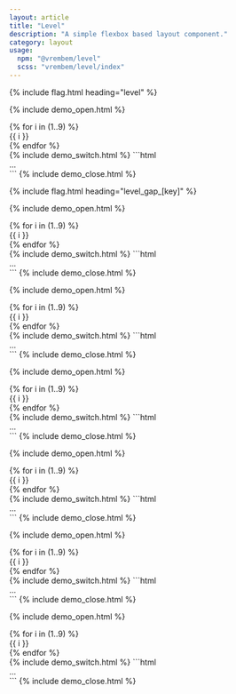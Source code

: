 ```yaml
---
layout: article
title: "Level"
description: "A simple flexbox based layout component."
category: layout
usage:
  npm: "@vrembem/level"
  scss: "vrembem/level/index"
---
```


{% include flag.html heading="level" %}

{% include demo_open.html %}
<div class="level">
  {% for i in (1..9) %}
    <div class="box">{{ i }}</div>
  {% endfor %}
</div>
{% include demo_switch.html %}
```html
<div class="level">...</div>
```
{% include demo_close.html %}

{% include flag.html heading="level_gap_[key]" %}

{% include demo_open.html %}
<div class="level level_gap_none">
  {% for i in (1..9) %}
    <div class="box">{{ i }}</div>
  {% endfor %}
</div>
{% include demo_switch.html %}
```html
<div class="level level_gap_none">...</div>
```
{% include demo_close.html %}

{% include demo_open.html %}
<div class="level level_gap_xs">
  {% for i in (1..9) %}
    <div class="box">{{ i }}</div>
  {% endfor %}
</div>
{% include demo_switch.html %}
```html
<div class="level level_gap_xs">...</div>
```
{% include demo_close.html %}

{% include demo_open.html %}
<div class="level level_gap_sm">
  {% for i in (1..9) %}
    <div class="box">{{ i }}</div>
  {% endfor %}
</div>
{% include demo_switch.html %}
```html
<div class="level level_gap_sm">...</div>
```
{% include demo_close.html %}

{% include demo_open.html %}
<div class="level level_gap_md">
  {% for i in (1..9) %}
    <div class="box">{{ i }}</div>
  {% endfor %}
</div>
{% include demo_switch.html %}
```html
<div class="level level_gap_md">...</div>
```
{% include demo_close.html %}

{% include demo_open.html %}
<div class="level level_gap_lg">
  {% for i in (1..9) %}
    <div class="box">{{ i }}</div>
  {% endfor %}
</div>
{% include demo_switch.html %}
```html
<div class="level level_gap_lg">...</div>
```
{% include demo_close.html %}

{% include demo_open.html %}
<div class="level level_gap_xl">
  {% for i in (1..9) %}
    <div class="box">{{ i }}</div>
  {% endfor %}
</div>
{% include demo_switch.html %}
```html
<div class="level level_gap_xl">...</div>
```
{% include demo_close.html %}
